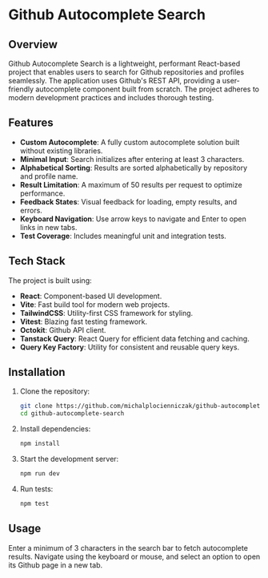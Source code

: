 # Github Autocomplete Search

## Overview

Github Autocomplete Search is a lightweight, performant React-based project that enables users to search for Github repositories and profiles seamlessly. The application uses Github's REST API, providing a user-friendly autocomplete component built from scratch. The project adheres to modern development practices and includes thorough testing.

## Features

- **Custom Autocomplete**: A fully custom autocomplete solution built without existing libraries.
- **Minimal Input**: Search initializes after entering at least 3 characters.
- **Alphabetical Sorting**: Results are sorted alphabetically by repository and profile name.
- **Result Limitation**: A maximum of 50 results per request to optimize performance.
- **Feedback States**: Visual feedback for loading, empty results, and errors.
- **Keyboard Navigation**: Use arrow keys to navigate and Enter to open links in new tabs.
- **Test Coverage**: Includes meaningful unit and integration tests.

## Tech Stack

The project is built using:

- **React**: Component-based UI development.
- **Vite**: Fast build tool for modern web projects.
- **TailwindCSS**: Utility-first CSS framework for styling.
- **Vitest**: Blazing fast testing framework.
- **Octokit**: Github API client.
- **Tanstack Query**: React Query for efficient data fetching and caching.
- **Query Key Factory**: Utility for consistent and reusable query keys.

## Installation

1. Clone the repository:

   ```bash
   git clone https://github.com/michalplocienniczak/github-autocomplete-search.git
   cd github-autocomplete-search
   ```

2. Install dependencies:

   ```bash
   npm install
   ```

3. Start the development server:

   ```bash
   npm run dev
   ```

4. Run tests:

   ```bash
   npm test
   ```

## Usage

Enter a minimum of 3 characters in the search bar to fetch autocomplete results. Navigate using the keyboard or mouse, and select an option to open its Github page in a new tab.
